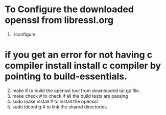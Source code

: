 # To Configure the downloaded openssl from libressl.org
1. ./configure
# if you get an error for not having c compiler install install c compiler by pointing to build-essentials.
2. make # to build the openssl tool from downloaded tar.gz file.
3. make check # to check if all the build tests are passing
4. sudo make install # to install the openssl
5. sudo ldconfig # to link the shared directories.
